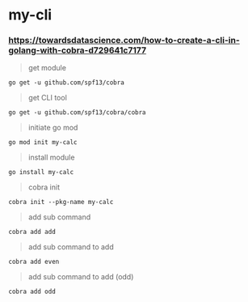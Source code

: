 # my-cli
### https://towardsdatascience.com/how-to-create-a-cli-in-golang-with-cobra-d729641c7177
> get module

`go get -u github.com/spf13/cobra`

> get CLI tool

`go get -u github.com/spf13/cobra/cobra`

> initiate go mod

`go mod init my-calc`

> install module

`go install my-calc`

> cobra init

`cobra init --pkg-name my-calc`

> add sub command

`cobra add add`

> add sub command to add

`cobra add even`

> add sub command to add (odd)

`cobra add odd`